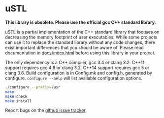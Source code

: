 # uSTL

**This library is obsolete. Please use the official gcc C++ standard library.**

uSTL is a partial implementation of the C++ standard library that focuses on
decreasing the memory footprint of user executables. While some projects can
use it to replace the standard library without any code changes, there exist
important differences that you should be aware of. Please read documentation
in [docs/index.html](https://msharov.github.io/ustl) before using this
library in your project.

The only dependency is a C++ compiler, gcc 3.4 or clang 3.2. C++11 support
requires gcc 4.6 or clang 3.2. C++14 support requires gcc 5 or clang 3.6.
Build configuration is in Config.mk and config.h, generated by configure.
`configure --help` will list available configuration options.

```sh
./configure --prefix=/usr
make
make check
make install
```

Report bugs on the [github issue tracker](https://github.com/msharov/ustl/issues)
